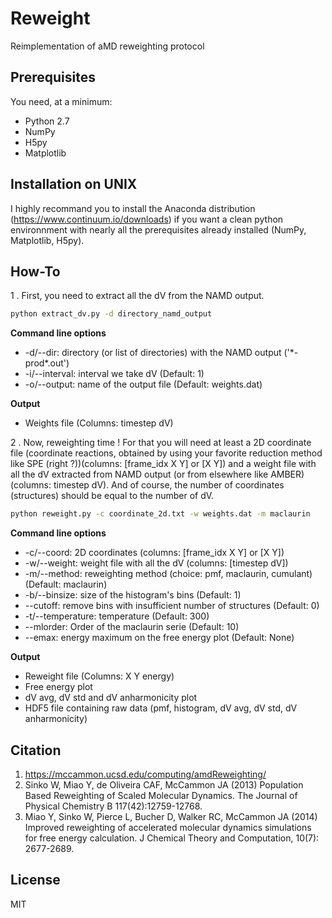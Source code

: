 # Reweight
Reimplementation of aMD reweighting protocol

## Prerequisites

You need, at a minimum:

* Python 2.7
* NumPy
* H5py
* Matplotlib

## Installation on UNIX

I highly recommand you to install the Anaconda distribution (https://www.continuum.io/downloads) if you want a clean python environnment with nearly all the prerequisites already installed (NumPy, Matplotlib, H5py).

## How-To
1 . First, you need to extract all the dV from the NAMD output.
```bash
python extract_dv.py -d directory_namd_output
```
**Command line options**
* -d/--dir: directory  (or list of directories) with the NAMD output ('\*-prod\*.out')
* -i/--interval: interval we take dV (Default: 1)
* -o/--output: name of the output file (Default: weights.dat)

**Output**
* Weights file (Columns: timestep dV)

2 . Now, reweighting time ! For that you will need at least a 2D coordinate file (coordinate reactions, obtained by using your favorite reduction method like SPE (right ?))(columns: [frame_idx X Y] or [X Y]) and a weight file with all the dV extracted from NAMD output (or from elsewhere like AMBER) (columns: timestep dV). And of course, the number of coordinates (structures) should be equal to the number of dV.
```bash
python reweight.py -c coordinate_2d.txt -w weights.dat -m maclaurin
```
**Command line options**
* -c/--coord: 2D coordinates (columns: [frame_idx X Y] or [X Y])
* -w/--weight: weight file with all the dV (columns: [timestep dV])
* -m/--method: reweighting method (choice: pmf, maclaurin, cumulant) (Default: maclaurin)
* -b/--binsize: size of the histogram's bins (Default: 1)
* --cutoff: remove bins with insufficient number of structures (Default: 0)
* -t/--temperature: temperature (Default: 300)
* --mlorder: Order of the maclaurin serie (Default: 10)
* --emax: energy maximum on the free energy plot (Default: None)

**Output**
* Reweight file (Columns: X Y energy)
* Free energy plot
* dV avg, dV std and dV anharmonicity plot
* HDF5 file containing raw data (pmf, histogram, dV avg, dV std, dV anharmonicity)

## Citation
1. https://mccammon.ucsd.edu/computing/amdReweighting/
2. Sinko W, Miao Y, de Oliveira CAF, McCammon JA (2013) Population Based Reweighting of Scaled Molecular Dynamics. The Journal of Physical Chemistry B 117(42):12759-12768.
3. Miao Y, Sinko W, Pierce L, Bucher D, Walker RC, McCammon JA (2014) Improved reweighting of accelerated molecular dynamics simulations for free energy calculation. J Chemical Theory and Computation, 10(7): 2677-2689.

## License
MIT
